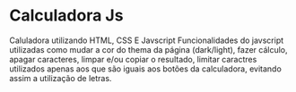 <h1> Calculadora Js </h1>

Caluladora utilizando HTML, CSS E Javscript
Funcionalidades do javscript utilizadas como mudar a cor do thema da página (dark/light), fazer cálculo, apagar caracteres, limpar e/ou copiar o resultado, limitar caractres utilizados apenas aos que são iguais aos botões da calculadora, evitando assim a utilização de letras.